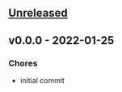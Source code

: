 <a name="unreleased"></a>
## [Unreleased]


<a name="v0.0.0"></a>
## v0.0.0 - 2022-01-25
### Chores
- initial commit
  
  
[Unreleased]: https://github.com/clok/sig/compare/v0.0.0...HEAD
